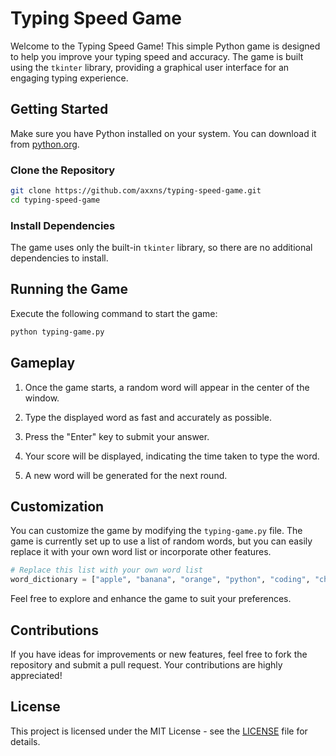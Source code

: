 # Typing Speed Game

Welcome to the Typing Speed Game! This simple Python game is designed to help you improve your typing speed and accuracy. The game is built using the `tkinter` library, providing a graphical user interface for an engaging typing experience.

## Getting Started

Make sure you have Python installed on your system. You can download it from [python.org](https://www.python.org/downloads/).

### Clone the Repository

```bash
git clone https://github.com/axxns/typing-speed-game.git
cd typing-speed-game
```

### Install Dependencies

The game uses only the built-in `tkinter` library, so there are no additional dependencies to install.

## Running the Game

Execute the following command to start the game:

```bash
python typing-game.py
```

## Gameplay

1. Once the game starts, a random word will appear in the center of the window.

2. Type the displayed word as fast and accurately as possible.

3. Press the "Enter" key to submit your answer.

4. Your score will be displayed, indicating the time taken to type the word.

5. A new word will be generated for the next round.

## Customization

You can customize the game by modifying the `typing-game.py` file. The game is currently set up to use a list of random words, but you can easily replace it with your own word list or incorporate other features.

```python
# Replace this list with your own word list
word_dictionary = ["apple", "banana", "orange", "python", "coding", "challenge"]
```

Feel free to explore and enhance the game to suit your preferences.

## Contributions

If you have ideas for improvements or new features, feel free to fork the repository and submit a pull request. Your contributions are highly appreciated!

## License

This project is licensed under the MIT License - see the [LICENSE](LICENSE) file for details.
